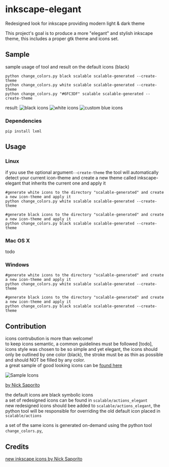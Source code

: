 # inkscape-elegant
Redesigned look for inkscape providing modern light & dark theme


This project's goal is to produce a more "elegant" and stylish inkscape theme, this includes a proper gtk theme and icons set.


## Sample
sample usage of tool and result on the default icons (black)
```
python change_colors.py black scalable scalable-generated --create-theme
python change_colors.py white scalable scalable-generated --create-theme
python change_colors.py "#6FC3DF" scalable scalable-generated --create-theme
```

result:
![black icons](https://image.ibb.co/jGR25q/inkscape-1.png)
![white icons](https://image.ibb.co/hJbPJA/inkscape-2.png)
![custom blue icons](https://image.ibb.co/c7QJdA/inkscape-3.png)

### Dependencies
```
pip install lxml
```

## Usage

### Linux
if you use the optional argument```--create-theme``` the tool will automatically detect your current icon-theme and create a new theme called inkscape-elegant that inherits the current one and apply it

```
#generate white icons to the directory "scalable-generated" and create a new icon-theme and apply it
python change_colors.py white scalable scalable-generated --create-theme
```

```
#generate black icons to the directory "scalable-generated" and create a new icon-theme and apply it
python change_colors.py black scalable scalable-generated --create-theme
```


### Mac OS X
todo

### Windows
```
#generate white icons to the directory "scalable-generated" and create a new icon-theme and apply it
python change_colors.py white scalable scalable-generated --create-theme
```

```
#generate black icons to the directory "scalable-generated" and create a new icon-theme and apply it
python change_colors.py black scalable scalable-generated --create-theme
```

## Contribution
icons contrubution is more than welcome!<br>
to keep icons semantic, a common guidelines must be followed [todo], icons style was chosen to be so simple and yet elegant, the icons should only be outlined by one color (black), the stroke must be as thin as possible and should NOT be filled by any color.<br>
a great sample of good looking icons can be [found here](https://logosbynick.com/new-icons-for-inkscape/)

![Sample Icons](http://blog.logosbynick.com/wp-content/uploads/2016/04/RedesignedInkscapeIcons-1.png)

[by Nick Saporito](https://logosbynick.com/new-icons-for-inkscape/)

the default icons are black symbolic icons <br>
a set of redesigned icons can be found in `scalable/actions_elegant`<br>
new redesigned icons should bee added to `scalable/actions_elegant`, the python tool will be responsible for overriding the old default icon placed in `scalable/actions`

a set of the same icons is generated on-demand using the python tool `change_colors.py`,


## Credits
[new inkscape icons by Nick Saporito](https://logosbynick.com/new-icons-for-inkscape/)
